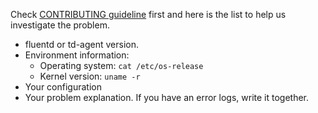 Check [CONTRIBUTING guideline](https://github.com/fluent/fluentd/blob/master/CONTRIBUTING.md) first and here is the list to help us investigate the problem.

- fluentd or td-agent version.
- Environment information:
	- Operating system: `cat /etc/os-release`
	- Kernel version: `uname -r`
- Your configuration
- Your problem explanation. If you have an error logs, write it together.
